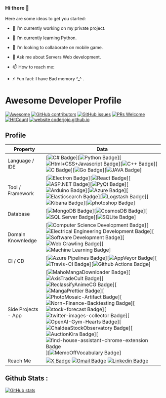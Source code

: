 ### Hi there 👋


Here are some ideas to get you started:

- 🔭 I’m currently working on my private project.
- 🌱 I’m currently learning Python.
- 👯 I’m looking to collaborate on mobile game.
- 💬 Ask me about Servers Web development.
- 📫 How to reach me: 


- ⚡ Fun fact: I have Bad memory ^_^ .


# Awesome Developer Profile
[![Awesome](https://awesome.re/badge.svg)](https://awesome.re) [![GitHub contributors](https://img.shields.io/github/contributors/coderjojo/creative-profile-readme)](https://github.com/coderjojo/creative-profile-readme/graphs/contributors) [![GitHub issues](https://img.shields.io/github/issues/coderjojo/creative-profile-readme)](https://github.com/coderjojo/creative-profile-readme/issues) [![PRs Welcome](https://img.shields.io/badge/PRs-welcome-brightgreen.svg?style=flat-square)](https://github.com/coderjojo/creative-profile-readme/pulls) [![HitCount](https://views.whatilearened.today/views/github/coderjojo/creative-profile-readme.svg)](https://github.com/coderjojo/creative-profile-readme) [![website coderjojo.github.io](https://img.shields.io/website-up-down-green-red/http/coderjojo.github.io/creative-profile-readme.svg)](https://coderjojo.github.io/creative-profile-readme/)



## Profile
Property                 | Data  
-------------------------|------
Language / IDE           |[![C# Badge](https://img.shields.io/badge/-Visual%20Studio-239120?style=flat&logo=C-Sharp&logoColor=white)][![Python Badge](https://img.shields.io/badge/-PyCharm-3776AB?style=flat&logo=Python&logoColor=white)][![Html+CSS+Javascript Badge](https://img.shields.io/badge/-Visual%20Studio%20Code-F7DF1E?style=flat&logo=Javascript&logoColor=white)][![C++ Badge](https://img.shields.io/badge/-Visual%20Studio-00599C?style=flat&logo=C%2B%2B&logoColor=white)][![C Badge](https://img.shields.io/badge/-Visual%20Studio-A8B9CC?style=flat&logo=C&logoColor=white)][![Go Badge](https://img.shields.io/badge/-Visual%20Studio%20Code-00ADD8?style=flat&logo=Go&logoColor=white)][![JAVA Badge](https://img.shields.io/badge/-Eclipse-007396?style=flat&logo=OpenJDK&logoColor=white)]
Tool / Framework         |[![Electron Badge](https://img.shields.io/badge/-Electron-47848F?style=flat&logo=Electron&logoColor=white)][![React Badge](https://img.shields.io/badge/-React-61DAFB?style=flat&logo=Electron&logoColor=white)][![ASP.NET Badge](https://img.shields.io/badge/-ASP.NET-5C2D91?style=flat&logo=.net&logoColor=white)][![PyQt Badge](https://img.shields.io/badge/-PyQt-41CD52?style=flat&logo=Qt&logoColor=white)][![Arduino Badge](https://img.shields.io/badge/-Arduino-00979D?style=flat&logo=Arduino&logoColor=white)][![Azure Badge](https://img.shields.io/badge/-Microsoft%20Azure-0089D6?style=flat&logo=Microsoft-Azure&logoColor=white)][![Elasticsearch Badge](https://img.shields.io/badge/-Elasticsearch-005571?style=flat&logo=Elasticsearch&logoColor=white)][![Logstash Badge](https://img.shields.io/badge/-Logstash-F2BD1A?style=flat&logo=Logstash&logoColor=white)][![Kibana Badge](https://img.shields.io/badge/-Kibana-E8478B?style=flat&logo=Kibana&logoColor=white)][![photoshop Badge](https://img.shields.io/badge/-Photoshop-26C9FF?style=flat&logo=Adobe-Photoshop&logoColor=white)]
Database         | [![MongoDB Badge](https://img.shields.io/badge/-MongoDB-47A248?style=flat&logo=MongoDB&logoColor=white)][![CosmosDB Badge](https://img.shields.io/badge/-CosmosDB-0078D4?style=flat&logo=microsoftazure&logoColor=white)][![SQL Server Badge](https://img.shields.io/badge/-SQL%20Server-CC2927?style=flat&logo=microsoftsqlserver&logoColor=white)][![SQLite Badge](https://img.shields.io/badge/-SQLite-003B57?style=flat&logo=sqlite&logoColor=white)]
Domain Knownledge        | [![Computer Science Development Badge](https://img.shields.io/badge/-Computer%20Science-FAB040?style=flat&logoColor=white)][![Electrical Engineering Development Badge](https://img.shields.io/badge/-Electrical%20Engineering-4C8CBF?style=flat&logoColor=white)][![Software Development Badge](https://img.shields.io/badge/-Software%20Development-FF6600?style=flat&logoColor=white)][![Web Crawling Badge](https://img.shields.io/badge/-Web%20Crawling-036CB5?style=flat&logoColor=white)][![Machine Learning Badge](https://img.shields.io/badge/-Machine%20Learning-01D277?style=flat&logoColor=white)]
CI / CD                  | [![Azure Pipelines Badge](https://img.shields.io/badge/-Azure%20Pipelines-2560E0?style=flat&logo=Azure-Pipelines&logoColor=white)][![AppVeyor Badge](https://img.shields.io/badge/-AppVeyor-00B3E0?style=flat&logo=AppVeyor&logoColor=white)][![Travis-CI Badge](https://img.shields.io/badge/-Travis%20CI-3EAAAF?style=flat&logo=Travis-CI&logoColor=white)][![Github Actions Badge](https://img.shields.io/badge/-Github%20Actions-2088FF?style=flat&logo=Github-Actions&logoColor=white)]
Side Projects - App <img width=200/> | [![MahoMangaDownloader Badge](https://img.shields.io/badge/-MahoMangaDownloader-lightskyblue?style=flat&logoColor=white)][![AxisTradeCult Badge](https://img.shields.io/badge/-AxisTradeCult-darkorange?style=flat&logoColor=white)][![ReclassifyAnimeCG Badge](https://img.shields.io/badge/-ReclassifyAnimeCG-EE4C2C?style=flat&logoColor=white)][![MangaPrettier Badge](https://img.shields.io/badge/-MangaPrettier-orange?style=flat&logoColor=white)][![PhotoMosaic-Artifact Badge](https://img.shields.io/badge/-PhotoMosaic%20Artifact-deepskyblue?style=flat&logoColor=white)][![Norn-Finance-Backtesting Badge](https://img.shields.io/badge/-Norn%20Finance%20Backtesting-546E7A?style=flat&logoColor=white)][![stock-forecast Badge](https://img.shields.io/badge/-stock%20forecast-6633cc?style=flat&logoColor=white)][![twitter-images-collector Badge](https://img.shields.io/badge/-twitter%20images%20collector-00ACED?style=flat&logoColor=white)][![OpenAI-Gym-Hearts Badge](https://img.shields.io/badge/-OpenAI%20Gym%20Hearts-darkslateblue?style=flat&logoColor=white)][![ChaldeaStockObservatory Badge](https://img.shields.io/badge/-ChaldeaStockObservatory-lightsteelblue?style=flat&logoColor=white)][![AuctionKira Badge](https://img.shields.io/badge/-AuctionKira-3CC377?style=flat&logoColor=white)][![find-house-assistant-chrome-extension Badge](https://img.shields.io/badge/-find%20house%20assistant%20chrome%20extension-yellowgreen?style=flat&logoColor=white)][![MemoOffVocabulary Badge](https://img.shields.io/badge/-MemoOffVocabulary-magenta?style=flat&logoColor=white)]
Reach Me                 | [![X Badge](https://img.shields.io/badge/-Fenix-00acee?style=flat&logo=x&logoColor=white)](https://twitter.com/fenix2332) [![Gmail Badge](https://img.shields.io/badge/-zmcx16-e54448?style=flat&logo=Gmail&logoColor=white)](mailto:m.fenix2112@gmail.com) [![Linkedin Badge](https://img.shields.io/badge/-zmcx16-blue?style=flat&logo=Linkedin&logoColor=white)](https://www.linkedin.com/in/muhanned-masoud-91aab752/)

## Github Stats :
[![GitHub stats](https://github-readme-stats.vercel.app/api?username=m-fenix2112&show_icons=true)](https://github.com/m-fenix2112)


<!-- Side Projects - Web      | 
[![Side Project Badge](https://img.shields.io/badge/-project.zmcx16.moe-00fa9a?style=flat&logoColor=white)]
[![Axis Cult Badge](https://img.shields.io/badge/-Axis%20Cult-00eeff?style=flat&logoColor=white)](https://axiscult.zmcx16.moe/) 
[![Norn StockScreener Badge](https://img.shields.io/badge/-Norn%20StockScreener-90ee90?style=flat&logoColor=white)]
[![Norn-Finance-API-Server Badge](https://img.shields.io/badge/-Norn%20Finance%20API%20Server-465155?style=flat&logoColor=white)]
[![Norn Minehunter Badge](https://img.shields.io/badge/-Norn%20Minehunter-gold?style=flat&logoColor=white)]
[![TW Stock Lottery Secretary Badge](https://img.shields.io/badge/-TW%20Stock%20Lottery%20Secretary-3b5998?style=flat&logoColor=white)]
[![Protobuf Deserializer Badge](https://img.shields.io/badge/-Protobuf%20Deserializer-red?style=flat&logoColor=white)] -->